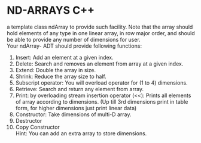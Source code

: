 # ND-ARRAYS C++
a template class ndArray to provide such facility. Note that the array should hold elements of any type in one linear array, in row major order, and should be able to provide any number of dimensions for user.
</br>
Your ndArray- ADT should provide following functions:</br>
1. Insert: Add an element at a given index.</br>
2. Delete: Search and removes an element from array at a given index.</br>
3. Extend: Double the array in size.</br>
4. Shrink: Reduce the array size to half.</br>
5. Subscript operator: You will overload operator for (1 to 4) dimensions.</br>
6. Retrieve: Search and return any element from array.</br>
7. Print: by overloading stream insertion operator (<<): Prints all elements of array
according to dimensions. (Up till 3rd dimensions print in table form, for higher
dimensions just print linear data)</br>
8. Constructor: Take dimensions of multi-D array.</br>
9. Destructor</br>
10. Copy Constructor</br>
Hint: You can add an extra array to store dimensions.</br>
